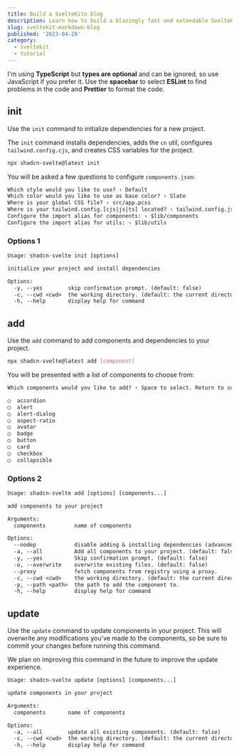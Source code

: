 ```yaml
---
title: Build a SvelteKito blog
description: Learn how to build a blazingly fast and extendable SvelteKit Markdown blog for poets.
slug: sveltekit-markdown-blog
published: '2023-04-28'
category:
  - sveltekit
  - tutorial
---
```


I'm using **TypeScript** but **types are optional** and can be ignored, so use JavaScript if you prefer it. Use the **spacebar** to select **ESLint** to find problems in the code and **Prettier** to format the code.

## init

Use the `init` command to initialize dependencies for a new project.

The `init` command installs dependencies, adds the `cn` util, configures `tailwind.config.cjs`, and creates CSS variables for the project.

```bash
npx shadcn-svelte@latest init
```

You will be asked a few questions to configure `components.json`:

```txt showLineNumbers
Which style would you like to use? › Default
Which color would you like to use as base color? › Slate
Where is your global CSS file? › src/app.pcss
Where is your tailwind.config.[cjs|js|ts] located? › tailwind.config.js
Configure the import alias for components: › $lib/components
Configure the import alias for utils: › $lib/utils
```

### Options 1

```txt
Usage: shadcn-svelte init [options]

initialize your project and install dependencies

Options:
  -y, --yes        skip confirmation prompt. (default: false)
  -c, --cwd <cwd>  the working directory. (default: the current directory)
  -h, --help       display help for command
```

## add

Use the `add` command to add components and dependencies to your project.

```bash
npx shadcn-svelte@latest add [component]
```

You will be presented with a list of components to choose from:

```txt
Which components would you like to add? › Space to select. Return to submit.

◯  accordion
◯  alert
◯  alert-dialog
◯  aspect-ratio
◯  avatar
◯  badge
◯  button
◯  card
◯  checkbox
◯  collapsible
```

### Options 2

```txt
Usage: shadcn-svelte add [options] [components...]

add components to your project

Arguments:
  components         name of components

Options:
  --nodep            disable adding & installing dependencies (advanced) (default: false)
  -a, --all          Add all components to your project. (default: false)
  -y, --yes          Skip confirmation prompt. (default: false)
  -o, --overwrite    overwrite existing files. (default: false)
  --proxy            fetch components from registry using a proxy.
  -c, --cwd <cwd>    the working directory. (default: the current directory)
  -p, --path <path>  the path to add the component to.
  -h, --help         display help for command
```

## update

Use the `update` command to update components in your project. This will overwrite any modifications you've made to the components, so be sure to commit your changes before running this command.

We plan on improving this command in the future to improve the update experience.

```txt
Usage: shadcn-svelte update [options] [components...]

update components in your project

Arguments:
  components       name of components

Options:
  -a, --all        update all existing components. (default: false)
  -c, --cwd <cwd>  the working directory. (default: the current directory)
  -h, --help       display help for command
```
